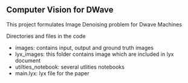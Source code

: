 ## Computer Vision for DWave

This project formulates Image Denoising problem for Dwave Machines

Directories and files in the code
- images: contains input, output and ground truth images
- lyx_images: this folder contains image which are included in lyx document
- utilties_notebook: several utlities notebooks  
- main.lyx: lyx file for the paper
